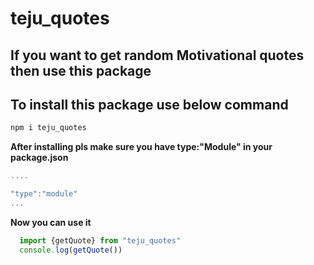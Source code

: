 # teju_quotes

## If you want to get random Motivational quotes then use this package

## To install this package use below command

```js
npm i teju_quotes
```
**After installing pls make sure you have type:"Module" in your package.json**

```js
....

"type":"module"
...
```

**Now you can use it**

```js
  import {getQuote} from "teju_quotes"
  console.log(getQuote())
```
